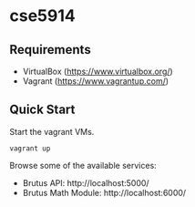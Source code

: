# cse5914

## Requirements

* VirtualBox (https://www.virtualbox.org/)
* Vagrant (https://www.vagrantup.com/)

## Quick Start

Start the vagrant VMs.

```
vagrant up
```

Browse some of the available services:

* Brutus API: http://localhost:5000/
* Brutus Math Module: http://localhost:6000/
